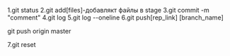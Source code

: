 1.git status
2.git add[files]-добавлякт файлы в stage
3.git commit  -m "comment"
4.git log
5.git log --oneline
6.git push[rep_link] [branch_name]

git push origin master

7.git reset